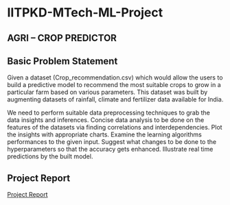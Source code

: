 # IITPKD-MTech-ML-Project
## AGRI – CROP  PREDICTOR  

## Basic Problem Statement 
Given a dataset (Crop_recommendation.csv) which would allow the users to 
build a predictive model to recommend the most suitable crops to grow in a 
particular farm based on various parameters. This dataset was built by 
augmenting datasets of rainfall, climate and fertilizer data available for India.

We need to perform suitable data preprocessing techniques to grab the data 
insights and inferences. Concise data analysis to be done on the features of the 
datasets via finding correlations and interdependencies. Plot the insights with 
appropriate charts. Examine the learning algorithms performances to the given 
input. Suggest what changes to be done to the hyperparameters so that the 
accuracy gets enhanced. Illustrate real time predictions by the built model. 

## Project Report 
<a href="/Project Report.pdf">Project Report</a>
